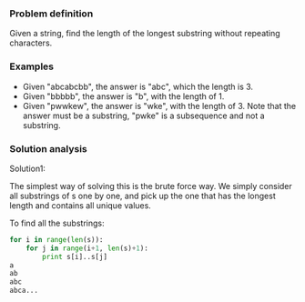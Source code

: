 ### Problem definition
Given a string, find the length of the longest substring without repeating characters.

### Examples
* Given "abcabcbb", the answer is "abc", which the length is 3.
* Given "bbbbb", the answer is "b", with the length of 1.
* Given "pwwkew", the answer is "wke", with the length of 3. Note that the answer must be a substring, "pwke" is a subsequence and not a substring.

### Solution analysis
Solution1:

The simplest way of solving this is the brute force way. We simply consider all substrings of s one by one, and pick up the one that has the longest length and contains all unique values.

To find all the substrings:
```python
for i in range(len(s)):
    for j in range(i+1, len(s)+1):
        print s[i]..s[j]
a
ab
abc
abca...
```